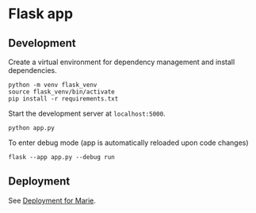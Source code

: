 # Flask app

## Development

Create a virtual environment for dependency management and install dependencies.

```
python -m venv flask_venv
source flask_venv/bin/activate
pip install -r requirements.txt
```

Start the development server at `localhost:5000`.

```
python app.py
```

To enter debug mode (app is automatically reloaded upon code changes)
```
flask --app app.py --debug run
```

## Deployment

See [Deployment for Marie](../README.md#deployment-for-marie).